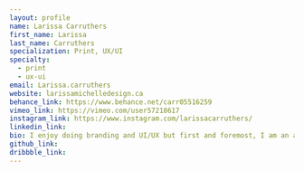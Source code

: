 ```yaml
---
layout: profile
name: Larissa Carruthers
first_name: Larissa
last_name: Carruthers
specialization: Print, UX/UI
specialty:
  - print
  - ux-ui
email: Larissa.carruthers
website: larissamichelledesign.ca
behance_link: https://www.behance.net/carr05516259
vimeo_link: https://vimeo.com/user57218617
instagram_link: https://www.instagram.com/larissacarruthers/
linkedin_link:
bio: I enjoy doing branding and UI/UX but first and foremost, I am an artist! :)
github_link:
dribbble_link:
---
```

